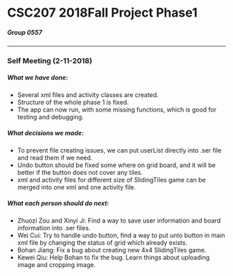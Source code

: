 # CSC207 2018Fall Project Phase1
##### Group 0557
---
### Self Meeting (2-11-2018)
##### What we have done:
 - Several xml files and activity classes are created.
 - Structure of the whole phase 1 is fixed.
 - The app can now run, with some missing functions, which is good for testing and debugging.
##### What decisions we made:
 - To prevent file creating issues, we can put userList directly into .ser file and read them if we need.
 - Undo button should be fixed some where on grid board, and it will be better if the button does not cover any tiles.
 - xml and activity files for different size of SlidingTiles game can be merged into one xml and one activity file.
##### What each person should do next:
 - Zhuozi Zou and Xinyi Ji: Find a way to save user information and board information into .ser files.
 - Wei Cui: Try to handle undo button, find a way to put unto button in main xml file by changing the status of grid which already exists.
 - Bohan Jiang: Fix a bug about creating new 4x4 SlidingTiles game.
 - Kewei Qiu: Help Bohan to fix the bug. Learn things about uploading image and cropping image.
